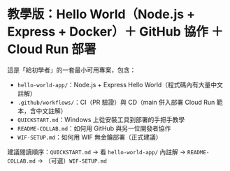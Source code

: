 # 教學版：Hello World（Node.js + Express + Docker）＋ GitHub 協作 ＋ Cloud Run 部署

這是「給初學者」的一套最小可用專案，包含：
- `hello-world-app/`：Node.js + Express Hello World（程式碼內有大量中文註解）
- `.github/workflows/`：CI（PR 驗證）與 CD（main 併入部署 Cloud Run 範本，含中文註解）
- `QUICKSTART.md`：Windows 上從安裝工具到部署的手把手教學
- `README-COLLAB.md`：如何用 GitHub 與另一位開發者協作
- `WIF-SETUP.md`：如何用 WIF 無金鑰部署（正式建議）

建議閱讀順序：`QUICKSTART.md` → 看 `hello-world-app/` 內註解 → `README-COLLAB.md` → （可選）`WIF-SETUP.md`
